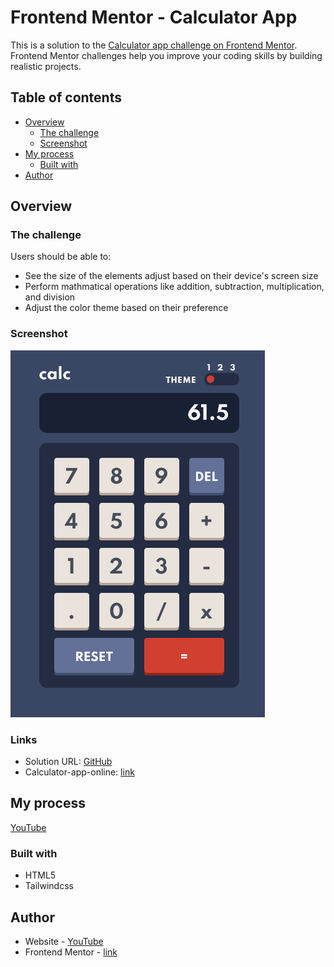 # Frontend Mentor - Calculator App

This is a solution to the [Calculator app challenge on Frontend Mentor](https://www.frontendmentor.io/challenges/calculator-app-9lteq5N29). Frontend Mentor challenges help you improve your coding skills by building realistic projects. 

## Table of contents

- [Overview](#overview)
  - [The challenge](#the-challenge)
  - [Screenshot](#screenshot)
- [My process](#my-process)
  - [Built with](#built-with)
- [Author](#author)

## Overview

### The challenge

Users should be able to:

- See the size of the elements adjust based on their device's screen size
- Perform mathmatical operations like addition, subtraction, multiplication, and division
- Adjust the color theme based on their preference

### Screenshot

![screenshot](./screenshot.png)

### Links

- Solution URL: [GitHub](https://github.com/sergii-moroz/calculator)
- Calculator-app-online: [link](https://tinyurl.com/kczbb456)

## My process

[YouTube]()

### Built with

- HTML5
- Tailwindcss

## Author

- Website - [YouTube]()
- Frontend Mentor - [link](https://www.frontendmentor.io/profile/sergii-moroz)
